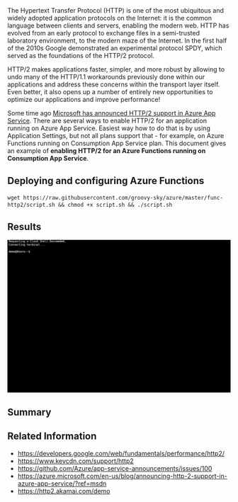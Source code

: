 ## 

The Hypertext Transfer Protocol (HTTP) is one of the most ubiquitous and widely adopted application protocols on the Internet: it is the common language between clients and servers, enabling the modern web. HTTP has evolved from an early protocol to exchange files in a semi-trusted laboratory environment, to the modern maze of the Internet. In the first half of the 2010s Google demonstrated an experimental protocol SPDY, which served as the foundations of the HTTP/2 protocol. 

HTTP/2 makes applications faster, simpler, and more robust by allowing to undo many of the HTTP/1.1 workarounds previously done within our applications and address these concerns within the transport layer itself. Even better, it also opens up a number of entirely new opportunities to optimize our applications and improve performance!

Some time ago [Microsoft has announced HTTP/2 support in Azure App Service](https://azure.microsoft.com/en-us/blog/announcing-http-2-support-in-azure-app-service/?ref=msdn). There are several ways to enable HTTP/2 for an application running on Azure App Service. Easiest way how to do that is by using Application Settings, but not all plans support that - for example, on Azure Functions running on Consumption App Service plan. This document gives an example of **enabling HTTP/2 for an Azure Functions running on Consumption App Service**.  

## Deploying and configuring Azure Functions



```
wget https://raw.githubusercontent.com/groovy-sky/azure/master/func-http2/script.sh && chmod +x script.sh && ./script.sh

```

## Results

![](/images/func-az-ip/function_http2_configuration.gif)
## Summary
## Related Information

* https://developers.google.com/web/fundamentals/performance/http2/
* https://www.keycdn.com/support/http2
* https://github.com/Azure/app-service-announcements/issues/100
* https://azure.microsoft.com/en-us/blog/announcing-http-2-support-in-azure-app-service/?ref=msdn
* https://http2.akamai.com/demo
